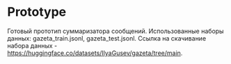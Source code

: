 # Prototype
Готовый прототип суммаризатора сообщений. Использованные наборы данных: gazeta_train.jsonl, gazeta_test.jsonl.
Ссылка на скачивание набора данных - https://huggingface.co/datasets/IlyaGusev/gazeta/tree/main.
